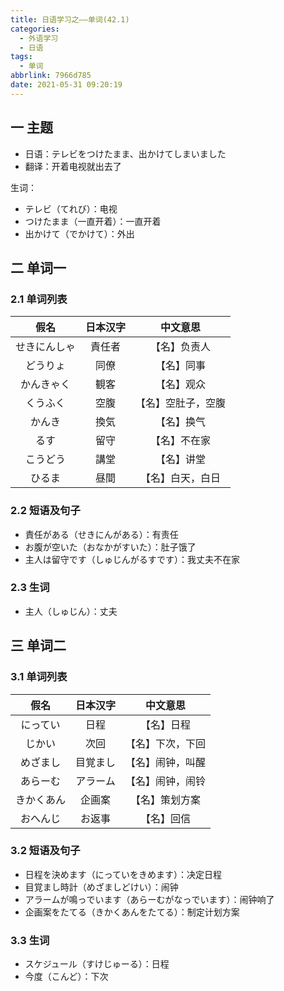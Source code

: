 ```yaml
---
title: 日语学习之——单词(42.1)
categories:
  - 外语学习
  - 日语
tags:
  - 单词
abbrlink: 7966d785
date: 2021-05-31 09:20:19
---
```

## 一 主题

* 日语：テレビをつけたまま、出かけてしまいました
* 翻译：开着电视就出去了

<!--more-->

生词：

* テレビ（てれび）：电视
* つけたまま（一直开着）：一直开着
* 出かけて（でかけて）：外出

## 二 单词一

### 2.1 单词列表

|     假名     | 日本汉字 |      中文意思      |
| :----------: | :------: | :----------------: |
| せきにんしゃ |  責任者  |    【名】负责人    |
|   どうりょ   |   同僚   |     【名】同事     |
|  かんきゃく  |   観客   |     【名】观众     |
|   くうふく   |   空腹   | 【名】空肚子，空腹 |
|    かんき    |   換気   |     【名】换气     |
|     るす     |   留守   |    【名】不在家    |
|   こうどう   |   講堂   |     【名】讲堂     |
|    ひるま    |   昼間   |  【名】白天，白日  |

### 2.2 短语及句子

* 責任がある（せきにんがある）：有责任
* お腹が空いた（おなかがすいた）：肚子饿了
* 主人は留守です（しゅじんがるすです）：我丈夫不在家

### 2.3 生词

* 主人（しゅじん）：丈夫

## 三 单词二

### 3.1 单词列表

|    假名    | 日本汉字 |     中文意思     |
| :--------: | :------: | :--------------: |
|  にってい  |   日程   |    【名】日程    |
|   じかい   |   次回   | 【名】下次，下回 |
|  めざまし  | 目覚まし | 【名】闹钟，叫醒 |
|  あらーむ  | アラーム | 【名】闹钟，闹铃 |
| きかくあん |  企画案  |  【名】策划方案  |
|  おへんじ  |  お返事  |    【名】回信    |

### 3.2 短语及句子

* 日程を決めます（にっていをきめます）：决定日程
* 目覚まし時計（めざましどけい）：闹钟
* アラームが鳴っでいます（あらーむがなっでいます）：闹钟响了
* 企画案をたてる（きかくあんをたてる）：制定计划方案

### 3.3 生词

* スケジュール（すけじゅーる）：日程
* 今度（こんど）：下次